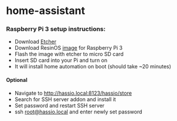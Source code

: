 # home-assistant

### Raspberry Pi 3 setup instructions: ###
- Download [Etcher](https://etcher.io/)
- Download ResinOS [image](https://github.com/home-assistant/hassio-build/releases/download/1.0/resinos-hassio-1.0-raspberrypi3.img.bz2) for Raspberry Pi 3
- Flash the image with etcher to micro SD card
- Insert SD card into your Pi and turn on
- It will install home automation on boot (should take ~20 minutes)
#### Optional ####
- Navigate to http://hassio.local:8123/hassio/store
- Search for SSH server addon and install it
- Set password and restart SSH server
- ssh root@hassio.local and enter newly set password
